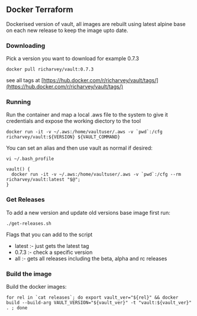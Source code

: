 ## Docker Terraform

Dockerised version of vault, all images are rebuilt using latest alpine base on each new release to keep the image upto date.

### Downloading

Pick a version you want to download for example 0.7.3 

```
docker pull richarvey/vault:0.7.3
```

see all tags at [https://hub.docker.com/r/richarvey/vault/tags/](https://hub.docker.com/r/richarvey/vault/tags/)

### Running

Run the container and map a local .aws file to the system to give it credentials and expose the working diectory to the tool

```
docker run -it -v ~/.aws:/home/vaultuser/.aws -v `pwd`:/cfg richarvey/vault:${VERSION} ${VAULT_COMMAND}
```

You can set an alias and then use vault as normal if desired:

```
vi ~/.bash_profile
```

```
vault() {
  docker run -it -v ~/.aws:/home/vaultuser/.aws -v `pwd`:/cfg --rm richarvey/vault:latest "$@";
}
```

### Get Releases

To add a new version and update old versions base image first run:

```
./get-releases.sh
```

Flags that you can add to the script

 - latest :- just gets the latest tag
 - 0.7.3 :- check a specific version
 - all :- gets all releases including the beta, alpha and rc releases

### Build the image

Build the docker images:

```
for rel in `cat releases`; do export vault_ver="${rel}" && docker build --build-arg VAULT_VERSION="${vault_ver}" -t "vault:${vault_ver}" . ; done
```
